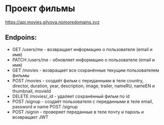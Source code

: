 # Проект фильмы
https://api.movies.gilyova.nomoredomains.xyz

## Endpoins:
* GET /users/me - возвращает информацию о пользователе (email и имя)
* PATCH /users/me - обновляет информацию о пользователе (email и имя)
* GET /movies - возвращает все сохранённые текущим  пользователем фильмы
* POST /movies - создаёт фильм с переданными в теле
country, director, duration, year, description, image, trailer, nameRU, nameEN и thumbnail, movieId
* DELETE /movies/_id - удаляет сохранённый фильм по id
* POST /signup - создаёт пользователя с переданными в теле email, password и name
POST /signup
* POST /signin - проверяет переданные в теле почту и пароль и возвращает JWT